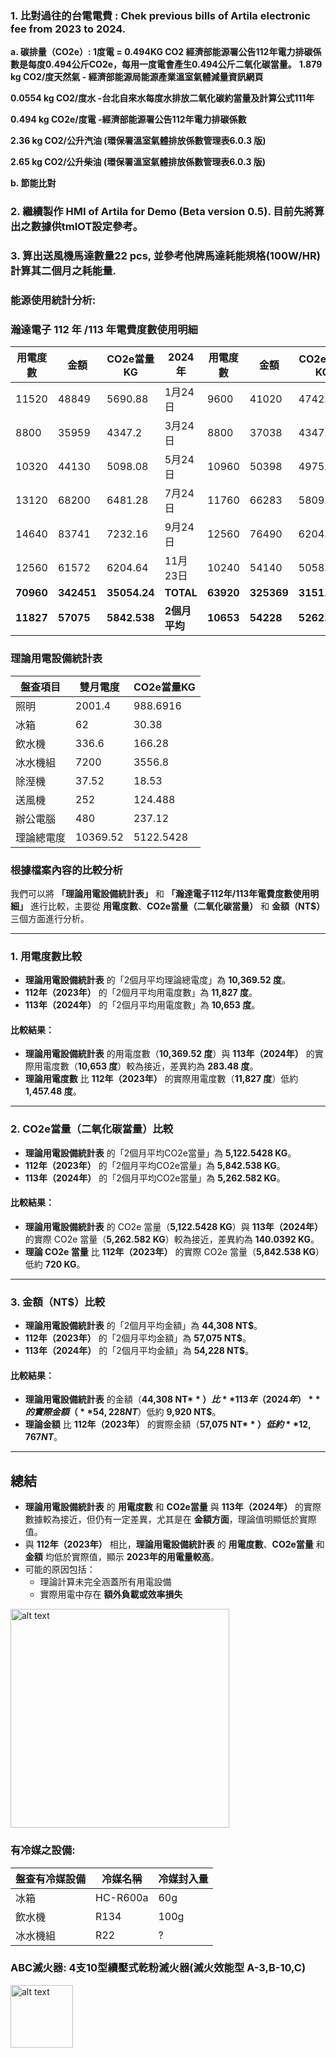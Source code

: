 ### 1.	比對過往的台電電費 : Chek previous bills of Artila electronic fee from 2023 to 2024.

   **a.	碳排量（CO2e）: 1度電 = 0.494KG CO2 經濟部能源署公告112年電力排碳係數是每度0.494公斤CO2e，每用一度電會產生0.494公斤二氧化碳當量。**
**1.879 kg CO2/度天然氣 - 經濟部能源局能源產業溫室氣體減量資訊網頁**

**0.0554 kg CO2/度水 -台北自來水每度水排放二氧化碳約當量及計算公式111年**

**0.494 kg CO2e/度電 -經濟部能源署公告112年電力排碳係數**

**2.36 kg CO2/公升汽油 (環保署溫室氣體排放係數管理表6.0.3 版)**

**2.65 kg CO2/公升柴油 (環保署溫室氣體排放係數管理表6.0.3 版)**

   **b.	節能比對**

### 2.	繼續製作 HMI of Artila for Demo (Beta version 0.5).  目前先將算出之數據供tmIOT設定參考。

### 3.	算出送風機馬達數量22 pcs, 並參考他牌馬達耗能規格(100W/HR)計算其二個月之耗能量.


### 能源使用統計分析:
### 瀚達電子 112 年 /113 年電費度數使用明細


| 用電度數 | 金額  | CO2e當量KG | 2024年  | 用電度數 | 金額  | CO2e當量KG |
|----------|-------|-----------|--------|----------|-------|-----------|
| 11520    | 48849 | 5690.88   | 1月24日 | 9600     | 41020 | 4742.4    |
| 8800     | 35959 | 4347.2    | 3月24日 | 8800     | 37038 | 4347.2    |
| 10320    | 44130 | 5098.08   | 5月24日 | 10960    | 50398 | 4975.84   |
| 13120    | 68200 | 6481.28   | 7月24日 | 11760    | 66283 | 5809.44   |
| 14640    | 83741 | 7232.16   | 9月24日 | 12560    | 76490 | 6204.64   |
| 12560    | 61572 | 6204.64   | 11月23日 | 10240    | 54140 | 5058.56  |
| **70960** | **342451** | **35054.24** | **TOTAL** | **63920** | **325369** | **3151.56** |
| **11827** | **57075** | **5842.538** | **2個月平均** | **10653** | **54228** | **5262.582** |

### 理論用電設備統計表

| 盤查項目 | 雙月電度 | CO2e當量KG |
|---------|----------|------------|
| 照明 | 2001.4 | 988.6916 |
| 冰箱 | 62 | 30.38 |
| 飲水機 | 336.6 | 166.28 |
| 冰水機組 | 7200 | 3556.8 |
| 除溼機 | 37.52 | 18.53 |
| 送風機 | 252 | 124.488 |
| 辦公電腦 | 480 | 237.12 |
| 理論總電度 | 10369.52 | 5122.5428 |

### 根據檔案內容的比較分析

我們可以將 **「理論用電設備統計表」** 和 **「瀚達電子112年/113年電費度數使用明細」** 進行比較，主要從 **用電度數**、**CO2e當量（二氧化碳當量）** 和 **金額（NT$）** 三個方面進行分析。

---

### 1. 用電度數比較  
- **理論用電設備統計表** 的「2個月平均理論總電度」為 **10,369.52 度**。  
- **112年（2023年）** 的「2個月平均用電度數」為 **11,827 度**。  
- **113年（2024年）** 的「2個月平均用電度數」為 **10,653 度**。  

#### 比較結果：
- **理論用電設備統計表** 的用電度數（**10,369.52 度**）與 **113年（2024年）** 的實際用電度數（**10,653 度**）較為接近，差異約為 **283.48 度**。  
- **理論用電度數** 比 **112年（2023年）** 的實際用電度數（**11,827 度**）低約 **1,457.48 度**。  

---

### 2. CO2e當量（二氧化碳當量）比較  
- **理論用電設備統計表** 的「2個月平均CO2e當量」為 **5,122.5428 KG**。  
- **112年（2023年）** 的「2個月平均CO2e當量」為 **5,842.538 KG**。  
- **113年（2024年）** 的「2個月平均CO2e當量」為 **5,262.582 KG**。  

#### 比較結果：
- **理論用電設備統計表** 的 CO2e 當量（**5,122.5428 KG**）與 **113年（2024年）** 的實際 CO2e 當量（**5,262.582 KG**）較為接近，差異約為 **140.0392 KG**。  
- **理論 CO2e 當量** 比 **112年（2023年）** 的實際 CO2e 當量（**5,842.538 KG**）低約 **720 KG**。  

---

### 3. 金額（NT$）比較  
- **理論用電設備統計表** 的「2個月平均金額」為 **44,308 NT$**。  
- **112年（2023年）** 的「2個月平均金額」為 **57,075 NT$**。  
- **113年（2024年）** 的「2個月平均金額」為 **54,228 NT$**。  

#### 比較結果：
- **理論用電設備統計表** 的金額（**44,308 NT$**）比 **113年（2024年）** 的實際金額（**54,228 NT$**）低約 **9,920 NT$**。  
- **理論金額** 比 **112年（2023年）** 的實際金額（**57,075 NT$**）低約 **12,767 NT$**。  

---

## 總結  
- **理論用電設備統計表** 的 **用電度數** 和 **CO2e當量** 與 **113年（2024年）** 的實際數據較為接近，但仍有一定差異，尤其是在 **金額方面**，理論值明顯低於實際值。  
- 與 **112年（2023年）** 相比，**理論用電設備統計表** 的 **用電度數**、**CO2e當量** 和 **金額** 均低於實際值，顯示 **2023年的用電量較高**。  
- 可能的原因包括：
  - 理論計算未完全涵蓋所有用電設備  
  - 實際用電中存在 **額外負載或效率損失**  

<img src="./image 1/Artila耗電比例.jpg" alt="alt text" width="350">

### 有冷媒之設備:
| 盤查有冷媒設備 | 冷媒名稱 | 冷媒封入量 |
|---------|----------|------------|
| 冰箱 | HC-R600a | 60g |
| 飲水機 | R134 | 100g |
| 冰水機組 | R22 | ? |

### ABC滅火器: 4支10型續壓式乾粉滅火器(滅火效能型 A-3,B-10,C)
<img src="./image 1/滅火器.jpg" alt="alt text" width="100">
